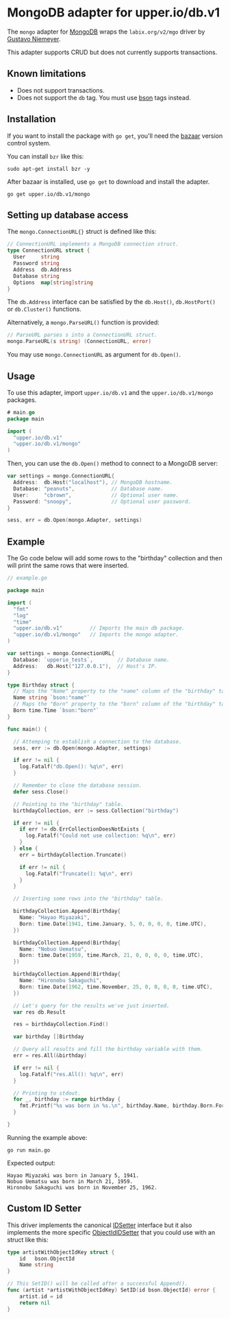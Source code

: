 # MongoDB adapter for upper.io/db.v1

The `mongo` adapter for [MongoDB][3] wraps the `labix.org/v2/mgo`
driver by [Gustavo Niemeyer][1].

This adapter supports CRUD but does not currently supports transactions.

## Known limitations

* Does not support transactions.
* Does not support the `db` tag. You must use [bson][4] tags instead.

## Installation

If you want to install the package with `go get`, you'll need the [bazaar][2]
version control system.

You can install `bzr` like this:

```
sudo apt-get install bzr -y
```

After bazaar is installed, use `go get` to download and install the adapter.

```
go get upper.io/db.v1/mongo
```

## Setting up database access

The `mongo.ConnectionURL{}` struct is defined like this:

```go
// ConnectionURL implements a MongoDB connection struct.
type ConnectionURL struct {
  User     string
  Password string
  Address  db.Address
  Database string
  Options  map[string]string
}
```

The `db.Address` interface can be satisfied by the `db.Host()`, `db.HostPort()`
or `db.Cluster()` functions.

Alternatively, a `mongo.ParseURL()` function is provided:

```go
// ParseURL parses s into a ConnectionURL struct.
mongo.ParseURL(s string) (ConnectionURL, error)
```

You may use `mongo.ConnectionURL` as argument for `db.Open()`.

## Usage

To use this adapter, import `upper.io/db.v1` and the `upper.io/db.v1/mongo` packages.

```go
# main.go
package main

import (
  "upper.io/db.v1"
  "upper.io/db.v1/mongo"
)
```

Then, you can use the `db.Open()` method to connect to a MongoDB server:

```go
var settings = mongo.ConnectionURL{
  Address:  db.Host("localhost"), // MongoDB hostname.
  Database: "peanuts",            // Database name.
  User:     "cbrown",             // Optional user name.
  Password: "snoopy",             // Optional user password.
}

sess, err = db.Open(mongo.Adapter, settings)
```

## Example

The Go code below will add some rows to the "birthday" collection and then
will print the same rows that were inserted.

```go
// example.go

package main

import (
  "fmt"
  "log"
  "time"
  "upper.io/db.v1"         // Imports the main db package.
  "upper.io/db.v1/mongo"   // Imports the mongo adapter.
)

var settings = mongo.ConnectionURL{
  Database: `upperio_tests`,        // Database name.
  Address:   db.Host("127.0.0.1"),  // Host's IP.
}

type Birthday struct {
  // Maps the "Name" property to the "name" column of the "birthday" table.
  Name string `bson:"name"`
  // Maps the "Born" property to the "born" column of the "birthday" table.
  Born time.Time `bson:"born"`
}

func main() {

  // Attemping to establish a connection to the database.
  sess, err := db.Open(mongo.Adapter, settings)

  if err != nil {
    log.Fatalf("db.Open(): %q\n", err)
  }

  // Remember to close the database session.
  defer sess.Close()

  // Pointing to the "birthday" table.
  birthdayCollection, err := sess.Collection("birthday")

  if err != nil {
    if err != db.ErrCollectionDoesNotExists {
      log.Fatalf("Could not use collection: %q\n", err)
    }
  } else {
    err = birthdayCollection.Truncate()

    if err != nil {
      log.Fatalf("Truncate(): %q\n", err)
    }
  }

  // Inserting some rows into the "birthday" table.

  birthdayCollection.Append(Birthday{
    Name: "Hayao Miyazaki",
    Born: time.Date(1941, time.January, 5, 0, 0, 0, 0, time.UTC),
  })

  birthdayCollection.Append(Birthday{
    Name: "Nobuo Uematsu",
    Born: time.Date(1959, time.March, 21, 0, 0, 0, 0, time.UTC),
  })

  birthdayCollection.Append(Birthday{
    Name: "Hironobu Sakaguchi",
    Born: time.Date(1962, time.November, 25, 0, 0, 0, 0, time.UTC),
  })

  // Let's query for the results we've just inserted.
  var res db.Result

  res = birthdayCollection.Find()

  var birthday []Birthday

  // Query all results and fill the birthday variable with them.
  err = res.All(&birthday)

  if err != nil {
    log.Fatalf("res.All(): %q\n", err)
  }

  // Printing to stdout.
  for _, birthday := range birthday {
    fmt.Printf("%s was born in %s.\n", birthday.Name, birthday.Born.Format("January 2, 2006"))
  }

}
```

Running the example above:

```
go run main.go
```

Expected output:

```
Hayao Miyazaki was born in January 5, 1941.
Nobuo Uematsu was born in March 21, 1959.
Hironobu Sakaguchi was born in November 25, 1962.
```

## Custom ID Setter

This driver implements the canonical [IDSetter][5] interface but it also
implements the more specific [ObjectIdIDSetter][6] that you could use with an
struct like this:

```go
type artistWithObjectIdKey struct {
	id   bson.ObjectId
	Name string
}

// This SetID() will be called after a successful Append().
func (artist *artistWithObjectIdKey) SetID(id bson.ObjectId) error {
	artist.id = id
	return nil
}
```

[1]: http://labix.org/v2/mgo
[2]: http://bazaar.canonical.com/en/
[3]: http://www.mongodb.org/
[4]: http://labix.org/gobson
[5]: http://godoc.org/upper.io/db.v1#IDSetter
[6]: http://godoc.org/upper.io/db.v1/mongo#ObjectIdIDSetter

